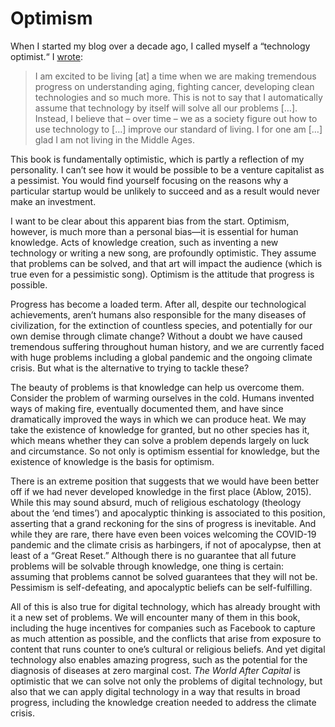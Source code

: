 # Optimism

When I started my blog over a decade ago, I called myself a “technology optimist.“ I [wrote](http://continuations.com/post/27777558/technology-optimist):
 
> I am excited to be living [at] a time when we are making tremendous progress on understanding aging, fighting cancer, developing clean technologies and so much more. This is not to say that I automatically assume that technology by itself will solve all our problems […]. Instead, I believe that – over time – we as a society figure out how to use technology to […] improve our standard of living. I for one am […] glad I am not living in the Middle Ages.

This book is fundamentally optimistic, which is partly a reflection of my personality. I can’t see how it would be possible to be a venture capitalist as a pessimist. You would find yourself focusing on the reasons why a particular startup would be unlikely to succeed and as a result would never make an investment. 

I want to be clear about this apparent bias from the start. Optimism, however, is much more than a personal bias—it is essential for human knowledge. Acts of knowledge creation, such as inventing a new technology or writing a new song, are profoundly optimistic. They assume that problems can be solved, and that art will impact the audience (which is true even for a pessimistic song). Optimism is the attitude that progress is possible.

Progress has become a loaded term. After all, despite our technological achievements, aren’t humans also responsible for the many diseases of civilization, for the extinction of countless species, and potentially for our own demise through climate change? Without a doubt we have caused tremendous suffering throughout human history, and we are currently faced with huge problems including a global pandemic and the ongoing climate crisis. But what is the alternative to trying to tackle these?

The beauty of problems is that knowledge can help us overcome them. Consider the problem of warming ourselves in the cold. Humans invented ways of making fire, eventually documented them, and have since dramatically improved the ways in which we can produce heat. We may take the existence of knowledge for granted, but no other species has it, which means whether they can solve a problem depends largely on luck and circumstance. So not only is optimism essential for knowledge, but the existence of knowledge is the basis for optimism. 

There is an extreme position that suggests that we would have been better off if we had never developed knowledge in the first place (Ablow, 2015). While this may sound absurd, much of religious eschatology (theology about the ‘end times’) and apocalyptic thinking is associated to this position, asserting that a grand reckoning for the sins of progress is inevitable. And while they are rare, there have even been voices welcoming the COVID-19 pandemic and the climate crisis as harbingers, if not of apocalypse, then at least of a “Great Reset.” Although there is no guarantee that all future problems will be solvable through knowledge, one thing is certain: assuming that problems cannot be solved guarantees that they will not be. Pessimism is self-defeating, and apocalyptic beliefs can be self-fulfilling.

All of this is also true for digital technology, which has already brought with it a new set of problems. We will encounter many of them in this book, including the huge incentives for companies such as Facebook to capture as much attention as possible, and the conflicts that arise from exposure to content that runs counter to one’s cultural or religious beliefs. And yet digital technology also enables amazing progress, such as the potential for the diagnosis of diseases at zero marginal cost. *The World After Capital* is optimistic that we can solve not only the problems of digital technology, but also that we can apply digital technology in a way that results in broad progress, including the knowledge creation needed to address the climate crisis. 
